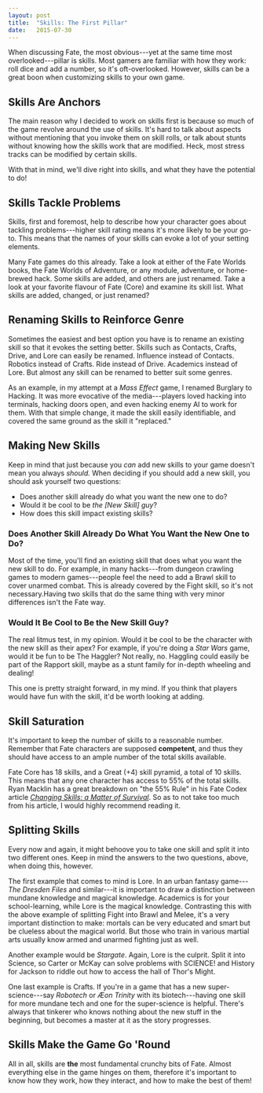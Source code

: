 ```yaml
---
layout: post
title:  "Skills: The First Pillar"
date:   2015-07-30
---
```

When discussing Fate, the most obvious---yet at the same time most overlooked---pillar is skills. Most gamers are familiar with how they work: roll dice and add a number, so it's oft-overlooked. However, skills can be a great boon when customizing skills to your own game. 

<!--more-->

## Skills Are Anchors
The main reason why I decided to work on skills first is because so much of the game revolve around the use of skills. It's hard to talk about aspects without mentioning that you invoke them on skill rolls, or talk about stunts without knowing how the skills work that are modified. Heck, most stress tracks can be modified by certain skills.

With that in mind, we'll dive right into skills, and what they have the potential to do!

## Skills Tackle Problems
Skills, first and foremost, help to describe how your character goes about tackling problems---higher skill rating means it's more likely to be your go-to. This means that the names of your skills can evoke a lot of your setting elements.

Many Fate games do this already. Take a look at either of the Fate Worlds books, the Fate Worlds of Adventure, or any module, adventure, or home-brewed hack. Some skills are added, and others are just renamed. Take a look at your favorite flavour of Fate (Core) and examine its skill list. What skills are added, changed, or just renamed?

## Renaming Skills to Reinforce Genre
Sometimes the easiest and best option you have is to rename an existing skill so that it evokes the setting better. Skills such as Contacts, Crafts, Drive, and Lore can easily be renamed. Influence instead of Contacts. Robotics instead of Crafts. Ride instead of Drive. Academics instead of Lore. But almost any skill can be renamed to better suit some genres.

As an example, in my attempt at a *Mass Effect* game, I renamed Burglary to Hacking. It was more evocative of the media---players loved hacking into terminals, hacking doors open, and even hacking enemy AI to work for them. With that simple change, it made the skill easily identifiable, and covered the same ground as the skill it "replaced."

## Making New Skills
Keep in mind that just because you *can* add new skills to your game doesn't mean you always *should.* When deciding if you should add a new skill, you should ask yourself two questions:

* Does another skill already do what you want the new one to do?
* Would it be cool to be *the \[New Skill\] guy*?
* How does this skill impact existing skills?

### Does Another Skill Already Do What You Want the New One to Do?
Most of the time, you'll find an existing skill that does what you want the new skill to do. For example, in many hacks---from dungeon crawling games to modern games---people feel the need to add a Brawl skill to cover unarmed combat. This is already covered by the Fight skill, so it's not necessary.Having two skills that do the same thing with very minor differences isn't the Fate way.

### Would It Be Cool to Be the New Skill Guy?
The real litmus test, in my opinion. Would it be cool to be the character with the new skill as their apex? For example, if you're doing a *Star Wars* game, would it be fun to be The Haggler? Not really, no. Haggling could easily be part of the Rapport skill, maybe as a stunt family for in-depth wheeling and dealing!

This one is pretty straight forward, in my mind. If you think that players would have fun with the skill, it'd be worth looking at adding.

## Skill Saturation
It's important to keep the number of skills to a reasonable number. Remember that Fate characters are supposed  **competent**, and thus they should have access to an ample number of the total skills available.

Fate Core has 18 skills, and a Great (+4) skill pyramid, a total of 10 skills. This means that any one character has access to 55% of the total skills. Ryan Macklin has a great breakdown on "the 55% Rule" in his Fate Codex article [*Changing Skills: a Matter of Survival*](http://www.drivethrurpg.com/product/145819/The-Fate-Codex--Volume-1-Issue-2). So as to not take too much from his article, I would highly recommend reading it.

## Splitting Skills
Every now and again, it might behoove you to take one skill and split it into two different ones. Keep in mind the answers to the two questions, above, when doing this, however.

The first example that comes to mind is Lore. In an urban fantasy game---*The Dresden Files* and similar---it is important to draw a distinction between mundane knowledge and magical knowledge. Academics is for your school-learning, while Lore is the magical knowledge. Contrasting this with the above example of splitting Fight into Brawl and Melee, it's a very important distinction to make: mortals can be very educated and smart but be clueless about the magical world. But those who train in various martial arts usually know armed and unarmed fighting just as well.

Another example would be *Stargate*. Again, Lore is the culprit. Split it into Science, so Carter or McKay can solve problems with SCIENCE! and History for Jackson to riddle out how to access the hall of Thor's Might.

One last example is Crafts. If you're in a game that has a new super-science---say *Robotech* or *Æon Trinity* with its biotech---having one skill for more mundane tech and one for the super-science is helpful. There's always that tinkerer who knows nothing about the new stuff in the beginning, but becomes a master at it as the story progresses.

## Skills Make the Game Go 'Round
All in all, skills are **the** most fundamental crunchy bits of Fate. Almost everything else in the game hinges on them, therefore it's important to know how they work, how they interact, and how to make the best of them!
